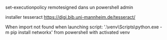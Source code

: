 set-executionpolicy remotesigned dans un powershell admin

installer tesseract https://digi.bib.uni-mannheim.de/tesseract/

When import not found when launching script:
'.\venv\Scripts\python.exe -m pip install networkx' from powershell with activated venv